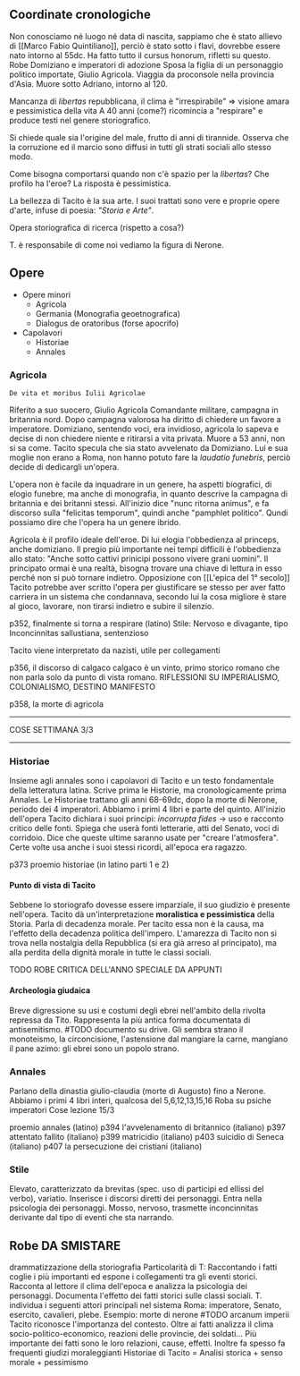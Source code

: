 ## Coordinate cronologiche
Non conosciamo né luogo né data di nascita, sappiamo che è stato allievo di [[Marco Fabio Quintiliano]], perciò è stato sotto i flavi, dovrebbe essere nato intorno al 55dc.
Ha fatto tutto il cursus honorum, rifletti su questo.
Robe Domiziano e imperatori di adozione
Sposa la figlia di un personaggio politico importate, Giulio Agricola.
Viaggia da proconsole nella provincia d'Asia.
Muore sotto Adriano, intorno al 120.

Mancanza di *libertas* repubblicana, il clima è "irrespirabile" => visione amara e pessimistica della vita
A 40 anni (come?) ricomincia a "respirare" e produce testi nel genere storiografico.

Si chiede quale sia l'origine del male, frutto di anni di tirannide. Osserva che la corruzione ed il marcio sono diffusi in tutti gli strati sociali allo stesso modo.

Come bisogna comportarsi quando non c'è spazio per la *libertas*? Che profilo ha l'eroe? La risposta è pessimistica.

La bellezza di Tacito è la sua arte. I suoi trattati sono vere e proprie opere d'arte, infuse di poesia: *"Storia e Arte"*.

Opera storiografica di ricerca (rispetto a cosa?)

T. è responsabile di come noi vediamo la figura di Nerone.

## Opere
- Opere minori
	- Agricola
	- Germania (Monografia geoetnografica)
	- Dialogus de oratoribus (forse apocrifo)
- Capolavori
	- Historiae
	- Annales

### Agricola
	De vita et moribus Iulii Agricolae
Riferito a suo suocero, Giulio Agricola
Comandante militare, campagna in britannia nord. Dopo campagna valorosa ha diritto di chiedere un favore a imperatore. Domiziano, sentendo voci, era invidioso, agricola lo sapeva e decise di non chiedere niente e ritirarsi a vita privata. Muore a 53 anni, non si sa come. Tacito specula che sia stato avvelenato da Domiziano.
Lui e sua moglie non erano a Roma, non hanno potuto fare la *laudatio funebris*, perciò decide di dedicargli un'opera.

L'opera non è facile da inquadrare in un genere, ha aspetti biografici, di elogio funebre, ma anche di monografia, in quanto descrive la campagna di britannia e dei britanni stessi.
All'inizio dice "nunc ritorna animus", e fa discorso sulla "felicitas temporum", quindi anche "pamphlet politico".
Qundi possiamo dire che l'opera ha un genere ibrido.

Agricola è il profilo ideale dell'eroe. Di lui elogia l'obbedienza al princeps, anche domiziano.
Il pregio più importante nei tempi difficili è l'obbedienza allo stato: "Anche sotto cattivi prinicipi possono vivere grani uomini".
Il principato ormai è una realtà, bisogna trovare una chiave di lettura in esso perché non si può tornare indietro. Opposizione con [[L'epica del 1° secolo]]
Tacito potrebbe aver scritto l'opera per giustificare se stesso per aver fatto carriera in un sistema che condannava, secondo lui la cosa migliore è stare al gioco, lavorare, non tirarsi indietro e subire il silenzio.

p352, finalmente si torna a respirare (latino)
Stile: Nervoso e divagante, tipo Inconcinnitas sallustiana, sentenzioso

Tacito viene interpretato da nazisti, utile per collegamenti

p356, il discorso di calgaco
	calgaco è un vinto, primo storico romano che non parla solo da punto di vista romano.
	RIFLESSIONI SU IMPERIALISMO, COLONIALISMO, DESTINO MANIFESTO

p358, la morte di agricola
***
COSE SETTIMANA 3/3
***
### Historiae
Insieme agli annales sono i capolavori di Tacito e un testo fondamentale della letteratura latina.
Scrive prima le Historie, ma cronologicamente prima Annales.
Le Historiae trattano gli anni 68-69dc, dopo la morte di Nerone, periodo dei 4 imperatori. Abbiamo i primi 4 libri e parte del quinto.
All'inizio dell'opera Tacito dichiara i suoi principi: *incorrupta fides* -> uso e racconto critico delle fonti. Spiega che userà fonti letterarie, atti del Senato, voci di corridoio. Dice che queste ultime saranno usate per "creare l'atmosfera".
Certe volte usa anche i suoi stessi ricordi, all'epoca era ragazzo.


p373 proemio historiae (in latino parti 1 e 2)
#### Punto di vista di Tacito
Sebbene lo storiografo dovesse essere imparziale, il suo giudizio è presente nell'opera. Tacito dà un'interpretazione **moralistica e pessimistica** della Storia. Parla di decadenza morale. Per tacito essa non è la causa, ma l'effetto della decadenza politica dell'impero.
L'amarezza di Tacito non si trova nella nostalgia della Repubblica (si era già arreso al principato), ma alla perdita della dignità morale in tutte le classi sociali.

TODO ROBE CRITICA DELL'ANNO SPECIALE DA APPUNTI

#### Archeologia giudaica
Breve digressione su usi e costumi degli ebrei nell'ambito della rivolta repressa da Tito. Rappresenta la più antica forma documentata di antisemitismo. #TODO documento su drive.
Gli sembra strano il monoteismo, la circoncisione, l'astensione dal mangiare la carne, mangiano il pane azimo: gli ebrei sono un popolo strano.

### Annales
Parlano della dinastia giulio-claudia (morte di Augusto) fino a Nerone.
Abbiamo i primi 4 libri interi, qualcosa del 5,6,12,13,15,16
Roba su psiche imperatori
Cose lezione 15/3

proemio annales (latino)
p394 l'avvelenamento di britannico (italiano)
p397 attentato fallito (italiano)
p399 matricidio (italiano)
p403 suicidio di Seneca (italiano)
p407 la persecuzione dei cristiani (italiano)

### Stile
Elevato, caratterizzato da brevitas (spec. uso di participi ed ellissi del verbo), variatio. Inserisce i discorsi diretti dei personaggi. Entra nella psicologia dei personaggi. Mosso, nervoso, trasmette inconcinnitas derivante dal tipo di eventi che sta narrando.

## Robe DA SMISTARE
drammatizzazione della storiografia
Particolarità di T: Raccontando i fatti coglie i più importanti ed espone i collegamenti tra gli eventi storici. Racconta al lettore il clima dell'epoca e analizza la psicologia dei personaggi. Documenta l'effetto dei fatti storici sulle classi sociali.
T. individua i seguenti attori principali nel sistema Roma: imperatore, Senato, esercito, cavalieri, plebe.
Esempio: morte di nerone
#TODO arcanum imperii
Tacito riconosce l'importanza del contesto. Oltre ai fatti analizza il clima socio-politico-economico, reazioni delle provincie, dei soldati... Più importante dei fatti sono le loro relazioni, cause, effetti.
Inoltre fa spesso fa frequenti giudizi moraleggianti
Historiae di Tacito = Analisi storica + senso morale + pessimismo